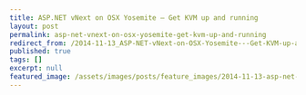 ```yaml
---
title: ASP.NET vNext on OSX Yosemite — Get KVM up and running
layout: post
permalink: asp-net-vnext-on-osx-yosemite-get-kvm-up-and-running
redirect_from: /2014-11-13_ASP-NET-vNext-on-OSX-Yosemite---Get-KVM-up-and-running-12ec7f774d7
published: true
tags: []
excerpt: null
featured_image: /assets/images/posts/feature_images/2014-11-13-asp-net-vnext-on-osx-yosemite-get-kvm-up-and-running.jpg
---
```

